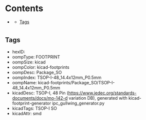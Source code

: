 



Contents
========

* [](#)
	* [Tags](#tags)

# 

## Tags

- hexID: 
- oompType: FOOTPRINT
- oompSize: kicad
- oompColor: kicad-footprints
- oompDesc: Package_SO
- oompIndex: TSOP-I-48_14.4x12mm_P0.5mm
- oompName: kicad-footprints/Package_SO/TSOP-I-48_14.4x12mm_P0.5mm
- kicadDesc: TSOP-I, 48 Pin (https://www.jedec.org/standards-documents/docs/mo-142-d variation DB), generated with kicad-footprint-generator ipc_gullwing_generator.py
- kicadTags: TSOP-I SO
- kicadAttr: smd
